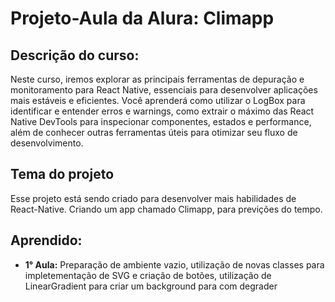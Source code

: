 # Projeto-Aula da Alura: Climapp
## Descrição do curso:
Neste curso, iremos explorar as principais ferramentas de depuração e monitoramento para React Native, essenciais para desenvolver aplicações mais estáveis e eficientes. Você aprenderá como utilizar o LogBox para identificar e entender erros e warnings, como extrair o máximo das React Native DevTools para inspecionar componentes, estados e performance, além de conhecer outras ferramentas úteis para otimizar seu fluxo de desenvolvimento.
## Tema do projeto
Esse projeto está sendo criado para desenvolver mais habilidades de React-Native. Criando um app chamado Climapp, para previções do tempo.
## Aprendido:

* **1° Aula:** Preparação de ambiente vazio, utilização de novas classes para impletementação de SVG e criação de botões, utilização de LinearGradient para criar um background para com degrader